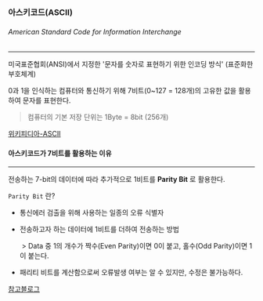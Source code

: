 ### 아스키코드(ASCII)

###### American Standard Code for Information Interchange

---

미국표준협회(ANSI)에서 지정한 \'문자를 숫자로 표현하기 위한 인코딩 방식\' (표준화한 부호체계)

0과 1을 인식하는 컴퓨터와 통신하기 위해 7비트(0~127 = 128개)의 고유한 값을 활용하여 문자를 표현한다.

> 컴퓨터의 기본 저장 단위는 1Byte = 8bit (256개)



[위키피디아-ASCII](https://ko.wikipedia.org/wiki/ASCII)



#### 아스키코드가 7비트를 활용하는 이유 

---

전송하는 7-bit의 데이터에 따라 추가적으로 1비트를 **Parity Bit** 로 활용한다.

`Parity Bit` 란?

 - 통신에러 검출을 위해 사용하는 일종의 오류 식별자 

 - 전송하고자 하는 데이터에 1비트를 더하여 전송하는 방법

   ​	\> Data 중 1의 개수가 짝수(Even Parity)이면 0이 붙고, 홀수(Odd Parity)이면 1이 붙는다.

- 패리티 비트를 계산함으로써 오류발생 여부는 알 수 있지만, 수정은 불가능하다.

  

[참고블로그](https://m.blog.naver.com/PostView.nhn?blogId=ansdbtls4067&logNo=220886661657&proxyReferer=https:%2F%2Fwww.google.com%2F)

